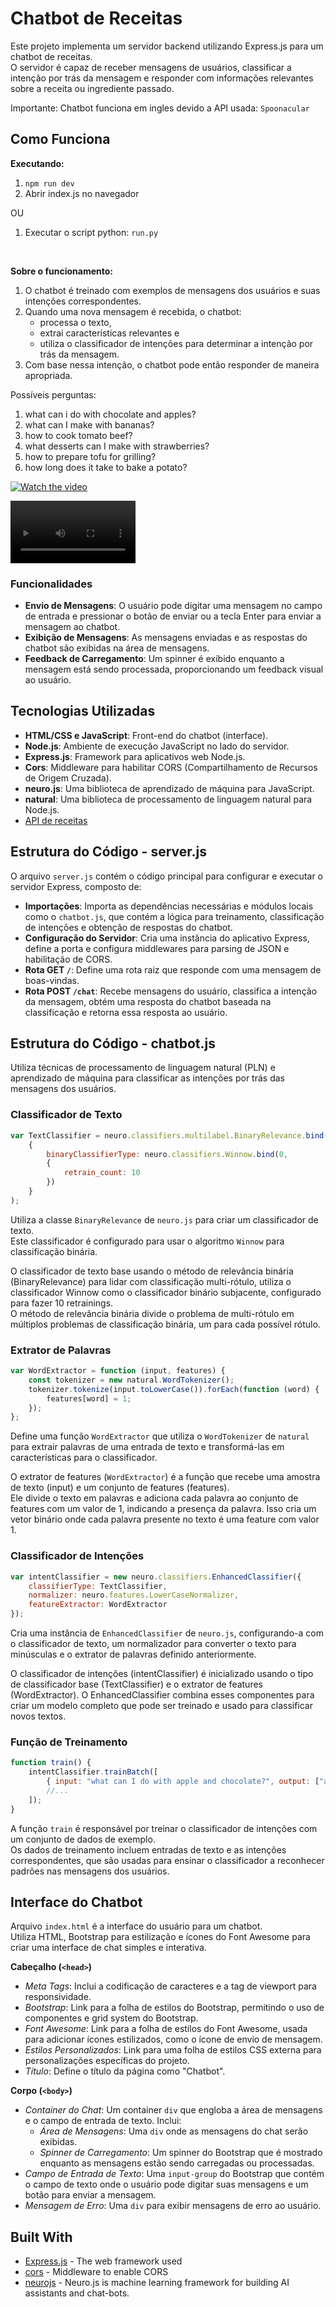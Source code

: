 # Chatbot de Receitas

Este projeto implementa um servidor backend utilizando Express.js para um chatbot de receitas.  
O servidor é capaz de receber mensagens de usuários, classificar a intenção por trás da mensagem e responder com informações relevantes sobre a receita ou ingrediente passado.

Importante: Chatbot funciona em ingles devido a API usada: `Spoonacular`


## Como Funciona

**Executando:**

1. `npm run dev`
2. Abrir index.js no navegador

OU

1. Executar o script python: `run.py`

<br/>

**Sobre o funcionamento:**

1. O chatbot é treinado com exemplos de mensagens dos usuários e suas intenções correspondentes.  
2. Quando uma nova mensagem é recebida, o chatbot:
    - processa o texto, 
    - extrai características relevantes e 
    - utiliza o classificador de intenções para determinar a intenção por trás da mensagem.  
3. Com base nessa intenção, o chatbot pode então responder de maneira apropriada.


Possíveis perguntas:
1. what can i do with chocolate and apples?
2. what can I make with bananas?
3. how to cook tomato beef?
4. what desserts can I make with strawberries?
5. how to prepare tofu for grilling?
6. how long does it take to bake a potato?


[![Watch the video](midia/video_snap.png)](midia/FoodChatbot_demo.mp4)

<video src='midia/FoodChatbot_demo.mp4' width="200"></video>


### Funcionalidades

- **Envio de Mensagens**: O usuário pode digitar uma mensagem no campo de entrada e pressionar o botão de enviar ou a tecla Enter para enviar a mensagem ao chatbot.
- **Exibição de Mensagens**: As mensagens enviadas e as respostas do chatbot são exibidas na área de mensagens.
- **Feedback de Carregamento**: Um spinner é exibido enquanto a mensagem está sendo processada, proporcionando um feedback visual ao usuário.


## Tecnologias Utilizadas

- **HTML/CSS e JavaScript**: Front-end do chatbot (interface).
- **Node.js**: Ambiente de execução JavaScript no lado do servidor.
- **Express.js**: Framework para aplicativos web Node.js.
- **Cors**: Middleware para habilitar CORS (Compartilhamento de Recursos de Origem Cruzada).
- **neuro.js**: Uma biblioteca de aprendizado de máquina para JavaScript.
- **natural**: Uma biblioteca de processamento de linguagem natural para Node.js.
- [API de receitas](https://api.spoonacular.com/recipes/)

## Estrutura do Código - server.js

O arquivo `server.js` contém o código principal para configurar e executar o servidor Express, composto de:

- **Importações**: Importa as dependências necessárias e módulos locais como o `chatbot.js`, que contém a lógica para treinamento, classificação de intenções e obtenção de respostas do chatbot.
- **Configuração do Servidor**: Cria uma instância do aplicativo Express, define a porta e configura middlewares para parsing de JSON e habilitação de CORS.
- **Rota GET `/`**: Define uma rota raiz que responde com uma mensagem de boas-vindas.
- **Rota POST `/chat`**: Recebe mensagens do usuário, classifica a intenção da mensagem, obtém uma resposta do chatbot baseada na classificação e retorna essa resposta ao usuário.

## Estrutura do Código - chatbot.js

Utiliza técnicas de processamento de linguagem natural (PLN) e aprendizado de máquina para classificar as intenções por trás das mensagens dos usuários.

### Classificador de Texto

```js
var TextClassifier = neuro.classifiers.multilabel.BinaryRelevance.bind(0, 
    {
        binaryClassifierType: neuro.classifiers.Winnow.bind(0, 
        { 
            retrain_count: 10 
        })
    }
);
```

Utiliza a classe `BinaryRelevance` de `neuro.js` para criar um classificador de texto.  
Este classificador é configurado para usar o algoritmo `Winnow` para classificação binária.

O classificador de texto base usando o método de relevância binária (BinaryRelevance) para lidar com classificação multi-rótulo, utiliza o classificador Winnow como o classificador binário subjacente, configurado para fazer 10 retrainings.  
O método de relevância binária divide o problema de multi-rótulo em múltiplos problemas de classificação binária, um para cada possível rótulo.

### Extrator de Palavras

```js
var WordExtractor = function (input, features) {
    const tokenizer = new natural.WordTokenizer();
    tokenizer.tokenize(input.toLowerCase()).forEach(function (word) {
        features[word] = 1;
    });
};
```

Define uma função `WordExtractor` que utiliza o `WordTokenizer` de `natural` para extrair palavras de uma entrada de texto e transformá-las em características para o classificador.

O extrator de features (`WordExtractor`) é a função que recebe uma amostra de texto (input) e um conjunto de features (features).  
Ele divide o texto em palavras e adiciona cada palavra ao conjunto de features com um valor de 1, indicando a presença da palavra. Isso cria um vetor binário onde cada palavra presente no texto é uma feature com valor 1.

### Classificador de Intenções

```js
var intentClassifier = new neuro.classifiers.EnhancedClassifier({
    classifierType: TextClassifier,
    normalizer: neuro.features.LowerCaseNormalizer,
    featureExtractor: WordExtractor
});
```

Cria uma instância de `EnhancedClassifier` de `neuro.js`, configurando-a com o classificador de texto, um normalizador para converter o texto para minúsculas e o extrator de palavras definido anteriormente.

O classificador de intenções (intentClassifier) é inicializado usando o tipo de classificador base (TextClassifier) e o extrator de features (WordExtractor). O EnhancedClassifier combina esses componentes para criar um modelo completo que pode ser treinado e usado para classificar novos textos.


### Função de Treinamento

```js
function train() {
    intentClassifier.trainBatch([
        { input: "what can I do with apple and chocolate?", output: ["apple", "chocolate"] },
        //...
    ]);
}
```

A função `train` é responsável por treinar o classificador de intenções com um conjunto de dados de exemplo.  
Os dados de treinamento incluem entradas de texto e as intenções correspondentes, que são usadas para ensinar o classificador a reconhecer padrões nas mensagens dos usuários.


## Interface do Chatbot

Arquivo `index.html` é a interface do usuário para um chatbot.  
Utiliza HTML, Bootstrap para estilização e ícones do Font Awesome para criar uma interface de chat simples e interativa.

**Cabeçalho (`<head>`)**

- *Meta Tags*: Inclui a codificação de caracteres e a tag de viewport para responsividade.
- *Bootstrap*: Link para a folha de estilos do Bootstrap, permitindo o uso de componentes e grid system do Bootstrap.
- *Font Awesome*: Link para a folha de estilos do Font Awesome, usada para adicionar ícones estilizados, como o ícone de envio de mensagem.
- *Estilos Personalizados*: Link para uma folha de estilos CSS externa para personalizações específicas do projeto.
- *Título*: Define o título da página como "Chatbot".

**Corpo (`<body>`)**

- *Container do Chat*: Um container `div` que engloba a área de mensagens e o campo de entrada de texto. Inclui:
  - *Área de Mensagens*: Uma `div` onde as mensagens do chat serão exibidas.
  - *Spinner de Carregamento*: Um spinner do Bootstrap que é mostrado enquanto as mensagens estão sendo carregadas ou processadas.
- *Campo de Entrada de Texto*: Uma `input-group` do Bootstrap que contém o campo de texto onde o usuário pode digitar suas mensagens e um botão para enviar a mensagem.
- *Mensagem de Erro*: Uma `div` para exibir mensagens de erro ao usuário.


## Built With

- [Express.js](https://expressjs.com/) - The web framework used
- [cors](https://www.npmjs.com/package/cors) - Middleware to enable CORS
- [neurojs](https://neuro.js.org/) - Neuro.js is machine learning framework for building AI assistants and chat-bots.
